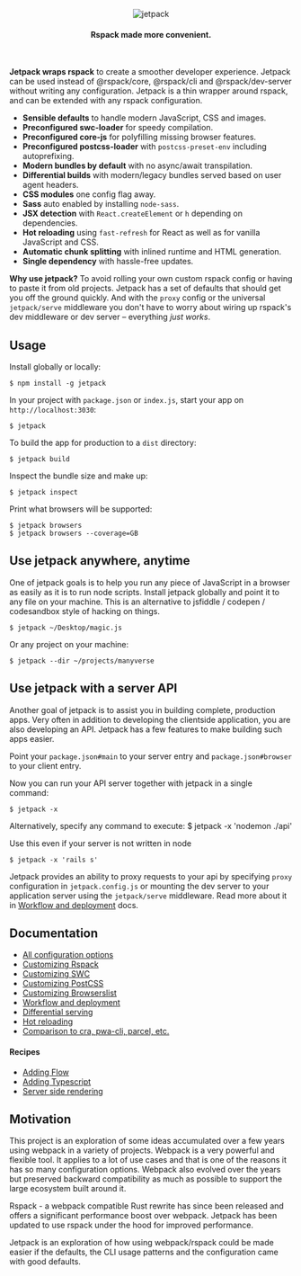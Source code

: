 <p align="center">
  <img src="https://user-images.githubusercontent.com/324440/48484676-a1690280-e80e-11e8-9835-14c6b0c5bb98.png" alt="jetpack" title="jetpack">
</p>

<h4 align="center">Rspack made more convenient.</h4>
<br />

**Jetpack wraps rspack** to create a smoother developer experience. Jetpack can be used instead of @rspack/core, @rspack/cli and @rspack/dev-server without writing any configuration. Jetpack is a thin wrapper around rspack, and can be extended with any rspack configuration.

- **Sensible defaults** to handle modern JavaScript, CSS and images.
- **Preconfigured swc-loader** for speedy compilation.
- **Preconfigured core-js** for polyfilling missing browser features.
- **Preconfigured postcss-loader** with `postcss-preset-env` including autoprefixing.
- **Modern bundles by default** with no async/await transpilation.
- **Differential builds** with modern/legacy bundles served based on user agent headers.
- **CSS modules** one config flag away.
- **Sass** auto enabled by installing `node-sass`.
- **JSX detection** with `React.createElement` or `h` depending on dependencies.
- **Hot reloading** using `fast-refresh` for React as well as for vanilla JavaScript and CSS.
- **Automatic chunk splitting** with inlined runtime and HTML generation.
- **Single dependency** with hassle-free updates.

**Why use jetpack?** To avoid rolling your own custom rspack config or having to paste it from old projects. Jetpack has a set of defaults that should get you off the ground quickly. And with the `proxy` config or the universal `jetpack/serve` middleware you don't have to worry about wiring up rspack's dev middleware or dev server – everything _just works_.

## Usage

Install globally or locally:

    $ npm install -g jetpack

In your project with `package.json` or `index.js`, start your app on `http://localhost:3030`:

    $ jetpack

To build the app for production to a `dist` directory:

    $ jetpack build

Inspect the bundle size and make up:

    $ jetpack inspect

Print what browsers will be supported:

    $ jetpack browsers
    $ jetpack browsers --coverage=GB

## Use jetpack anywhere, anytime

One of jetpack goals is to help you run any piece of JavaScript in a browser as easily as it is to run node scripts. Install jetpack globally and point it to any file on your machine. This is an alternative to jsfiddle / codepen / codesandbox style of hacking on things.

    $ jetpack ~/Desktop/magic.js

Or any project on your machine:

    $ jetpack --dir ~/projects/manyverse

## Use jetpack with a server API

Another goal of jetpack is to assist you in building complete, production apps. Very often in addition to developing the clientside application, you are also developing an API. Jetpack has a few features to make building such apps easier.

Point your `package.json#main` to your server entry and `package.json#browser` to your client entry.

Now you can run your API server together with jetpack in a single command:

    $ jetpack -x

Alternatively, specify any command to execute:
$ jetpack -x 'nodemon ./api'

Use this even if your server is not written in node

    $ jetpack -x 'rails s'

Jetpack provides an ability to proxy requests to your api by specifying `proxy` configuration in `jetpack.config.js` or mounting the dev server to your application server using the `jetpack/serve` middleware. Read more about it in [Workflow and deployment](./docs/06-workflow-and-deployment.md) docs.

## Documentation

- [All configuration options](./docs/01-configuration-options.md)
- [Customizing Rspack](./docs/02-customizing-rspack.md)
- [Customizing SWC](./docs/03-customizing-swc.md)
- [Customizing PostCSS](./docs/04-customizing-postcss.md)
- [Customizing Browserslist](./docs/05-customizing-browserslist.md)
- [Workflow and deployment](./docs/06-workflow-and-deployment.md)
- [Differential serving](./docs/07-differential-serving.md)
- [Hot reloading](./docs/08-hot-reloading.md)
- [Comparison to cra, pwa-cli, parcel, etc.](./docs/09-comparison.md)

#### Recipes

- [Adding Flow](./docs/recipe-04-adding-flow.md)
- [Adding Typescript](./docs/recipe-05-adding-typescript.md)
- [Server side rendering](./docs/recipe-06-server-side-rendering.md)

## Motivation

This project is an exploration of some ideas accumulated over a few years using webpack in a variety of projects. Webpack is a very powerful and flexible tool. It applies to a lot of use cases and that is one of the reasons it has so many configuration options. Webpack also evolved over the years but preserved backward compatibility as much as possible to support the large ecosystem built around it.

Rspack - a webpack compatible Rust rewrite has since been released and offers a significant performance boost over webpack. Jetpack has been updated to use rspack under the hood for improved performance.

Jetpack is an exploration of how using webpack/rspack could be made easier if the defaults, the CLI usage patterns and the configuration came with good defaults.
